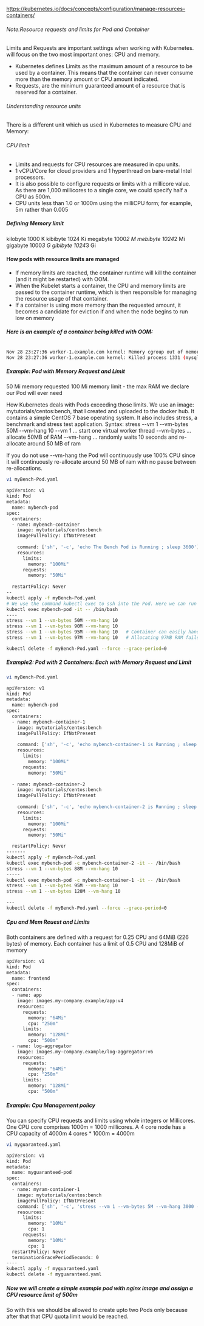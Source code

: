 
https://kubernetes.io/docs/concepts/configuration/manage-resources-containers/


###### Note:Resource requests and limits for Pod and Container

Limits and Requests are important settings when working with Kubernetes. will focus on the two most important ones: CPU and memory.

- Kubernetes defines Limits as the maximum amount of a resource to be used by a container. This means that the container can never consume more than the memory amount or CPU amount indicated.
- Requests, are the minimum guaranteed amount of a resource that is reserved for a container.

###### Understanding resource units
There is a different unit which us used in Kubernetes to measure CPU and Memory:

###### CPU limit
- Limits and requests for CPU resources are measured in cpu units.
- 1 vCPU/Core for cloud providers and 1 hyperthread on bare-metal Intel processors.
- It is also possible to configure requests or limits with a millicore value. As there are 1,000 millicores to a single core, we could specify half a CPU as 500m.
-  CPU units less than 1.0 or 1000m using the milliCPU form; for example, 5m rather than 0.005

##### Defining Memory limit
kilobyte	1000	  K	kibibyte	   1024    Ki
megabyte	1000*2	M	mebibyte	   1024*2	 Mi
gigabyte	1000*3	G	gibibyte	   1024*3	 Gi

#### How pods with resource limits are managed
- If memory limits are reached, the container runtime will kill the container (and it might be restarted) with OOM.
- When the Kubelet starts a container, the CPU and memory limits are passed to the container runtime, which is then responsible for managing the resource usage of that container.
- If a container is using more memory than the requested amount, it becomes a candidate for eviction if and when the node begins to run low on memory

##### Here is an example of a container being killed with OOM:
``````sh

Nov 28 23:27:36 worker-1.example.com kernel: Memory cgroup out of memory: Kill process 1331 (mysqld) score 2250 or sacrifice child
Nov 28 23:27:36 worker-1.example.com kernel: Killed process 1331 (mysqld) total-vm:1517000kB, anon-rss:126500kB, file-rss:42740kB, shmem-rss:0kB

``````

##### Example: Pod with Memory Request and Limit
50 Mi memory requested
100 Mi memory limit - the max RAM we declare our Pod will ever need

How Kubernetes deals with Pods exceeding those limits. We use an image: mytutorials/centos:bench, that I created and uploaded to the docker hub.
It contains a simple CentOS 7 base operating system. It also includes stress, a benchmark and stress test application.
Syntax:
stress --vm 1 --vm-bytes 50M --vm-hang 10
--vm 1 ... start one virtual worker thread
--vm-bytes ... allocate 50MB of RAM
--vm-hang ... randomly waits 10 seconds and re-allocate around 50 MB of ram

If you do not use --vm-hang the Pod will continuously use 100% CPU since it will continuously re-allocate around 50 MB of ram with no pause between re-allocations.
``````sh
vi myBench-Pod.yaml

apiVersion: v1
kind: Pod
metadata:
  name: mybench-pod
spec:
  containers:
  - name: mybench-container
    image: mytutorials/centos:bench
    imagePullPolicy: IfNotPresent
    
    command: ['sh', '-c', 'echo The Bench Pod is Running ; sleep 3600']
    resources:
      limits:
        memory: "100Mi"
      requests:
        memory: "50Mi"
    
  restartPolicy: Never
--
kubectl apply -f myBench-Pod.yaml
# We use the command kubectl exec to ssh into the Pod. Here we can run commands at the Linux shell.
kubectl exec mybench-pod -it -- /bin/bash
----
stress --vm 1 --vm-bytes 50M --vm-hang 10
stress --vm 1 --vm-bytes 90M --vm-hang 10
stress --vm 1 --vm-bytes 95M --vm-hang 10   # Container can easily handle allocation of 95MB RAM.
stress --vm 1 --vm-bytes 97M --vm-hang 10   # Allocating 97MB RAM fails - our CentOS container needs around 3 MB to run, We went over our 100Mi RAM limit.

kubectl delete -f myBench-Pod.yaml --force --grace-period=0
``````
##### Example2: Pod with 2 Containers: Each with Memory Request and Limit

``````sh
vi myBench-Pod.yaml

apiVersion: v1
kind: Pod
metadata:
  name: mybench-pod
spec:
  containers:
  - name: mybench-container-1
    image: mytutorials/centos:bench
    imagePullPolicy: IfNotPresent
    
    command: ['sh', '-c', 'echo mybench-container-1 is Running ; sleep 3600']
    resources:
      limits:
        memory: "100Mi"
      requests:
        memory: "50Mi"
    
  - name: mybench-container-2
    image: mytutorials/centos:bench
    imagePullPolicy: IfNotPresent
    
    command: ['sh', '-c', 'echo mybench-container-2 is Running ; sleep 3600']
    resources:
      limits:
        memory: "100Mi"
      requests:
        memory: "50Mi"

  restartPolicy: Never
-------
kubectl apply -f myBench-Pod.yaml
kubectl exec mybench-pod -c mybench-container-2 -it -- /bin/bash
stress --vm 1 --vm-bytes 88M --vm-hang 10
-----
kubectl exec mybench-pod -c mybench-container-1 -it -- /bin/bash
stress --vm 1 --vm-bytes 95M --vm-hang 10
stress --vm 1 --vm-bytes 120M --vm-hang 10

---
kubectl delete -f myBench-Pod.yaml --force --grace-period=0
``````
##### Cpu and Mem Reuest and Limits
Both containers are defined with a request for 0.25 CPU and 64MiB (226 bytes) of memory. Each container has a limit of 0.5 CPU and 128MiB of memory

``````sh
apiVersion: v1
kind: Pod
metadata:
  name: frontend
spec:
  containers:
  - name: app
    image: images.my-company.example/app:v4
    resources:
      requests:
        memory: "64Mi"
        cpu: "250m"
      limits:
        memory: "128Mi"
        cpu: "500m"
  - name: log-aggregator
    image: images.my-company.example/log-aggregator:v6
    resources:
      requests:
        memory: "64Mi"
        cpu: "250m"
      limits:
        memory: "128Mi"
        cpu: "500m"

``````

##### Example: Cpu Management policy
You can specify CPU requests and limits using whole integers or Millicores.
One CPU core comprises 1000m = 1000 millicores.
A 4 core node has a CPU capacity of 4000m
4 cores * 1000m = 4000m

``````sh
vi myguaranteed.yaml

apiVersion: v1
kind: Pod
metadata:
  name: myguaranteed-pod
spec:
  containers:
  - name: myram-container-1
    image: mytutorials/centos:bench
    imagePullPolicy: IfNotPresent    
    command: ['sh', '-c', 'stress --vm 1 --vm-bytes 5M --vm-hang 3000 -t 3600']    
    resources:
      limits:
        memory: "10Mi"
        cpu: 1
      requests:
        memory: "10Mi"
        cpu: 1    
  restartPolicy: Never
  terminationGracePeriodSeconds: 0
----
kubectl apply -f myguaranteed.yaml
kubectl delete -f myguaranteed.yaml
``````

##### Now we will create a simple example pod with nginx image and assign a CPU resource limit of 500m
So with this we should be allowed to create upto two Pods only because after that that CPU quota limit would be reached.

``````sh

``````